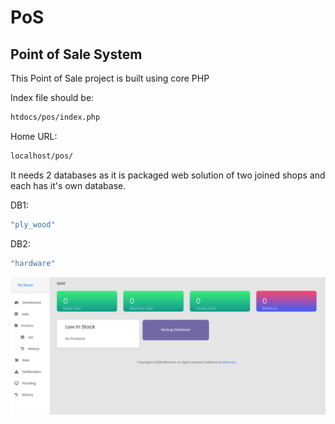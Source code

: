 # PoS

## Point of Sale System

This Point of Sale project is built using core PHP

Index file should be: 
```bash
htdocs/pos/index.php
```

Home URL: 
```bash
localhost/pos/
```

It needs 2 databases as it is packaged web solution of two joined shops and each has it's own database.

DB1:
```bash
"ply_wood"
```

DB2: 
```bash
"hardware"
```

![Screenshot](/assets/media/dashboard.png?raw=true "Simple Dashboard")
